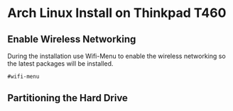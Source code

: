 # Arch Linux Install on Thinkpad T460
## Enable Wireless Networking
During the installation use Wifi-Menu to enable the wireless networking so the latest packages will be installed.
```
#wifi-menu
```
## Partitioning the Hard Drive
